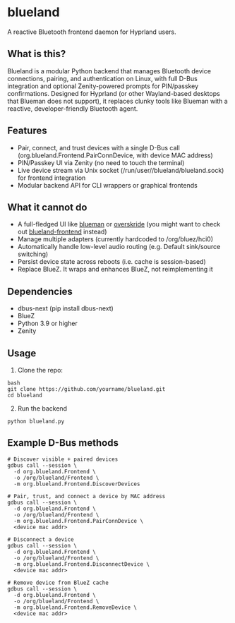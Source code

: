 # blueland
A reactive Bluetooth frontend daemon for Hyprland users.

## What is this?
Blueland is a modular Python backend that manages Bluetooth device connections, pairing, and authentication on Linux, with full D-Bus integration and optional Zenity-powered prompts for PIN/passkey confirmations. Designed for Hyprland (or other Wayland-based desktops that Blueman does not support), it replaces clunky tools like Blueman with a reactive, developer-friendly Bluetooth agent.

## Features
- Pair, connect, and trust devices with a single D-Bus call (org.blueland.Frontend.PairConnDevice, with device MAC address)
- PIN/Passkey UI via Zenity (no need to touch the terminal)
- Live device stream via Unix socket (/run/user/<userid>/blueland/blueland.sock) for frontend integration
- Modular backend API for CLI wrappers or graphical frontends

## What it cannot do
- A full-fledged UI like [blueman](https://github.com/blueman-project/blueman) or [overskride](https://github.com/kaii-lb/overskride) (you might want to check out [blueland-frontend](https://github.com/nelideven/blueland-frontend) instead)
- Manage multiple adapters (currently hardcoded to /org/bluez/hci0)
- Automatically handle low-level audio routing (e.g. Default sink/source switching)
- Persist device state across reboots (i.e. cache is session-based)
- Replace BlueZ. It wraps and enhances BlueZ, not reimplementing it

## Dependencies
- dbus-next (pip install dbus-next)
- BlueZ
- Python 3.9 or higher
- Zenity

## Usage

1. Clone the repo:
```
bash
git clone https://github.com/yourname/blueland.git
cd blueland
```

2. Run the backend
```
python blueland.py
```

## Example D-Bus methods
```
# Discover visible + paired devices
gdbus call --session \
  -d org.blueland.Frontend \
  -o /org/blueland/Frontend \
  -m org.blueland.Frontend.DiscoverDevices

# Pair, trust, and connect a device by MAC address
gdbus call --session \
  -d org.blueland.Frontend \
  -o /org/blueland/Frontend \
  -m org.blueland.Frontend.PairConnDevice \
  <device mac addr>

# Disconnect a device
gdbus call --session \
  -d org.blueland.Frontend \
  -o /org/blueland/Frontend \
  -m org.blueland.Frontend.DisconnectDevice \
  <device mac addr>

# Remove device from BlueZ cache
gdbus call --session \
  -d org.blueland.Frontend \
  -o /org/blueland/Frontend \
  -m org.blueland.Frontend.RemoveDevice \
  <device mac addr>
```
